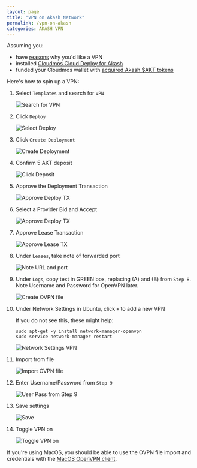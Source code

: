 ```yaml
---
layout: page
title: "VPN on Akash Network"
permalink: /vpn-on-akash
categories: AKASH VPN
---
```


Assuming you:

* have [reasons](https://decrypt.co/115486/infura-collect-metamask-users-ip-ethereum-addresses-after-privacy-policy-update) why you'd like a VPN
* installed [Cloudmos Cloud Deploy for Akash](https://cloudmos.io/cloud-deploy)
* funded your Cloudmos wallet with [acquired Akash $AKT tokens](https://akash.network/token)

Here's how to spin up a VPN:

1. Select `Templates` and search for `VPN`

	![Search for VPN](/assets/1_akash_vpn/1_cloudmos_softether_template.png)

2. Click `Deploy`

	![Select Deploy](/assets/1_akash_vpn/2_select_deploy.png)

3. Click `Create Deployment`

	![Create Deployment](/assets/1_akash_vpn/3_create_deployment.png)

4. Confirm 5 AKT deposit

	![Click Deposit](/assets/1_akash_vpn/4_click_deposit.png)

5. Approve the Deployment Transaction

	![Approve Deploy TX](/assets/1_akash_vpn/5_txdeploy.png)

6. Select a Provider Bid and Accept
	
	![Approve Deploy TX](/assets/1_akash_vpn/6_acceptbid.png)

7. Approve Lease Transaction

	![Approve Lease TX](/assets/1_akash_vpn/7_txlease.png)

8. Under `Leases`, take note of forwarded port

	![Note URL and port](/assets/1_akash_vpn/8_urlport.png)

9. Under `Logs`, copy text in GREEN box, replacing (A) and (B) from `Step 8`. Note Username and Password for OpenVPN later.

	![Create OVPN file](/assets/1_akash_vpn/9_ovpnfile.png)

10. Under Network Settings in Ubuntu, click `+` to add a new VPN

	If you do not see this, these might help:

	```
	sudo apt-get -y install network-manager-openvpn
	sudo service network-manager restart
	```

	![Network Settings VPN](/assets/1_akash_vpn/10_netsettings.png)

11. Import from file

	![Import OVPN file](/assets/1_akash_vpn/11_importovpn.png)

12. Enter Username/Password from `Step 9`

	![User Pass from Step 9](/assets/1_akash_vpn/12_userpass.png)

13. Save settings
	
	![Save](/assets/1_akash_vpn/13_savesettings.png)

14. Toggle VPN on

	![Toggle VPN on](/assets/1_akash_vpn/14_toggleon.png)

If you're using MacOS, you should be able to use the OVPN file import and credentials with the [MacOS OpenVPN client](https://openvpn.net/client-connect-vpn-for-mac-os/).